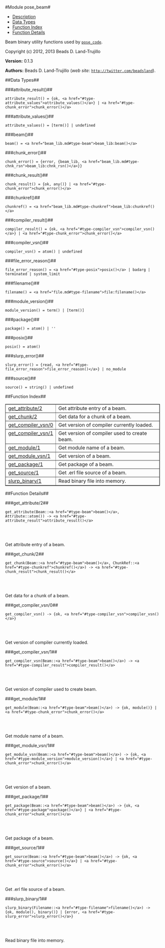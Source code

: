 

#Module pose_beam#
* [Description](#description)
* [Data Types](#types)
* [Function Index](#index)
* [Function Details](#functions)


Beam binary utility functions used by [`pose_code`](pose_code.md).

Copyright (c) 2012, 2013 Beads D. Land-Trujillo

__Version:__ 0.1.3

__Authors:__ Beads D. Land-Trujillo (_web site:_ [`http://twitter.com/beadsland`](http://twitter.com/beadsland)).
<a name="types"></a>

##Data Types##




###<a name="type-attribute_result">attribute_result()</a>##



	attribute_result() = {ok, <a href="#type-attribute_values">attribute_values()</a>} | <a href="#type-chunk_error">chunk_error()</a>



###<a name="type-attribute_values">attribute_values()</a>##



	attribute_values() = [term()] | undefined



###<a name="type-beam">beam()</a>##



	beam() = <a href="beam_lib.md#type-beam">beam_lib:beam()</a>



###<a name="type-chunk_error">chunk_error()</a>##



	chunk_error() = {error, {beam_lib, <a href="beam_lib.md#type-chnk_rsn">beam_lib:chnk_rsn()</a>}}



###<a name="type-chunk_result">chunk_result()</a>##



	chunk_result() = {ok, any()} | <a href="#type-chunk_error">chunk_error()</a>



###<a name="type-chunkref">chunkref()</a>##



	chunkref() = <a href="beam_lib.md#type-chunkref">beam_lib:chunkref()</a>



###<a name="type-compiler_result">compiler_result()</a>##



	compiler_result() = {ok, <a href="#type-compiler_vsn">compiler_vsn()</a>} | <a href="#type-chunk_error">chunk_error()</a>



###<a name="type-compiler_vsn">compiler_vsn()</a>##



	compiler_vsn() = atom() | undefined



###<a name="type-file_error_reason">file_error_reason()</a>##



	file_error_reason() = <a href="#type-posix">posix()</a> | badarg | terminated | system_limit



###<a name="type-filename">filename()</a>##



	filename() = <a href="file.md#type-filename">file:filename()</a>



###<a name="type-module_version">module_version()</a>##



	module_version() = term() | [term()]



###<a name="type-package">package()</a>##



	package() = atom() | ''



###<a name="type-posix">posix()</a>##



	posix() = atom()



###<a name="type-slurp_error">slurp_error()</a>##



	slurp_error() = {read, <a href="#type-file_error_reason">file_error_reason()</a>} | no_module



###<a name="type-source">source()</a>##



	source() = string() | undefined
<a name="index"></a>

##Function Index##


<table width="100%" border="1" cellspacing="0" cellpadding="2" summary="function index"><tr><td valign="top"><a href="#get_attribute-2">get_attribute/2</a></td><td>Get attribute entry of a beam.</td></tr><tr><td valign="top"><a href="#get_chunk-2">get_chunk/2</a></td><td>Get data for a chunk of a beam.</td></tr><tr><td valign="top"><a href="#get_compiler_vsn-0">get_compiler_vsn/0</a></td><td>Get version of compiler currently loaded.</td></tr><tr><td valign="top"><a href="#get_compiler_vsn-1">get_compiler_vsn/1</a></td><td>Get version of compiler used to create beam.</td></tr><tr><td valign="top"><a href="#get_module-1">get_module/1</a></td><td>Get module name of a beam.</td></tr><tr><td valign="top"><a href="#get_module_vsn-1">get_module_vsn/1</a></td><td>Get version of a beam.</td></tr><tr><td valign="top"><a href="#get_package-1">get_package/1</a></td><td>Get package of a beam.</td></tr><tr><td valign="top"><a href="#get_source-1">get_source/1</a></td><td>Get .erl file source of a beam.</td></tr><tr><td valign="top"><a href="#slurp_binary-1">slurp_binary/1</a></td><td>Read binary file into memory.</td></tr></table>


<a name="functions"></a>

##Function Details##

<a name="get_attribute-2"></a>

###get_attribute/2##


	get_attribute(Beam::<a href="#type-beam">beam()</a>, Attribute::atom()) -> <a href="#type-attribute_result">attribute_result()</a>
<br></br>


Get attribute entry of a beam.<a name="get_chunk-2"></a>

###get_chunk/2##


	get_chunk(Beam::<a href="#type-beam">beam()</a>, ChunkRef::<a href="#type-chunkref">chunkref()</a>) -> <a href="#type-chunk_result">chunk_result()</a>
<br></br>


Get data for a chunk of a beam.<a name="get_compiler_vsn-0"></a>

###get_compiler_vsn/0##


	get_compiler_vsn() -> {ok, <a href="#type-compiler_vsn">compiler_vsn()</a>}
<br></br>


Get version of compiler currently loaded.<a name="get_compiler_vsn-1"></a>

###get_compiler_vsn/1##


	get_compiler_vsn(Beam::<a href="#type-beam">beam()</a>) -> <a href="#type-compiler_result">compiler_result()</a>
<br></br>


Get version of compiler used to create beam.<a name="get_module-1"></a>

###get_module/1##


	get_module(Beam::<a href="#type-beam">beam()</a>) -> {ok, module()} | <a href="#type-chunk_error">chunk_error()</a>
<br></br>


Get module name of a beam.<a name="get_module_vsn-1"></a>

###get_module_vsn/1##


	get_module_vsn(Beam::<a href="#type-beam">beam()</a>) -> {ok, <a href="#type-module_version">module_version()</a>} | <a href="#type-chunk_error">chunk_error()</a>
<br></br>


Get version of a beam.<a name="get_package-1"></a>

###get_package/1##


	get_package(Beam::<a href="#type-beam">beam()</a>) -> {ok, <a href="#type-package">package()</a>} | <a href="#type-chunk_error">chunk_error()</a>
<br></br>


Get package of a beam.<a name="get_source-1"></a>

###get_source/1##


	get_source(Beam::<a href="#type-beam">beam()</a>) -> {ok, <a href="#type-source">source()</a>} | <a href="#type-chunk_error">chunk_error()</a>
<br></br>


Get .erl file source of a beam.<a name="slurp_binary-1"></a>

###slurp_binary/1##


	slurp_binary(Filename::<a href="#type-filename">filename()</a>) -> {ok, module(), binary()} | {error, <a href="#type-slurp_error">slurp_error()</a>}
<br></br>


Read binary file into memory.